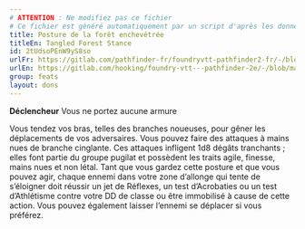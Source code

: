 ```yaml
---
# ATTENTION : Ne modifiez pas ce fichier
# Ce fichier est généré automatiquement par un script d'après les données du module Foundry VTT officiel et de sa traduction
title: Posture de la forêt enchevêtrée
titleEn: Tangled Forest Stance
id: 2tUdsoPEnW9yS8so
urlFr: https://gitlab.com/pathfinder-fr/foundryvtt-pathfinder2-fr/-/blob/master/data/feats/2tUdsoPEnW9yS8so.htm
urlEn: https://gitlab.com/hooking/foundry-vtt---pathfinder-2e/-/blob/master/packs/data/feats.db/tangled-forest-stance.json
group: feats
layout: dons
---
```

**Déclencheur** Vous ne portez aucune armure

Vous tendez vos bras, telles des branches noueuses, pour gêner les déplacements de vos adversaires. Vous pouvez faire des attaques à mains nues de branche cinglante. Ces attaques infligent 1d8 dégâts tranchants ; elles font partie du groupe pugilat et possèdent les traits agile, finesse, mains nues et non létal. Tant que vous gardez cette posture et que vous pouvez agir, chaque ennemi dans votre zone d’allonge qui tente de s’éloigner doit réussir un jet de Réflexes, un test d’Acrobaties ou un test d’Athlétisme contre votre DD de classe ou être immobilisé à cause de cette action. Vous pouvez également laisser l’ennemi se déplacer si vous préférez.


